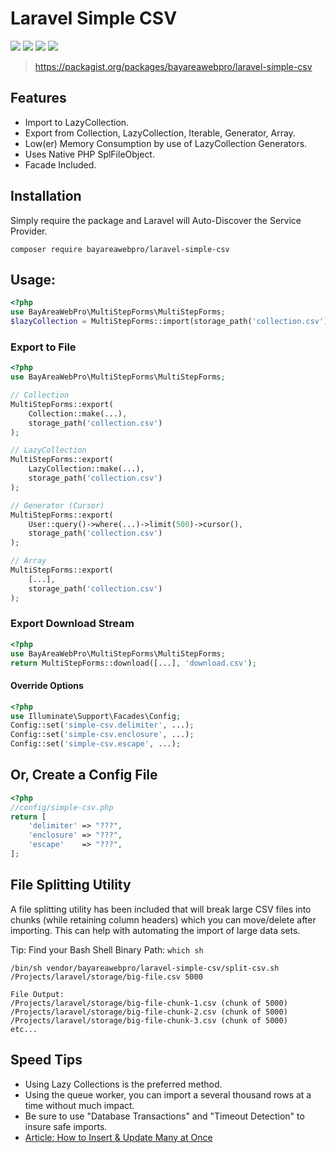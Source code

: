 # Laravel Simple CSV

![](https://github.com/bayareawebpro/laravel-simple-csv/workflows/ci/badge.svg)
![](https://img.shields.io/badge/License-MIT-success.svg)
![](https://img.shields.io/packagist/dt/bayareawebpro/laravel-simple-csv.svg)
![](https://img.shields.io/github/v/release/bayareawebpro/laravel-simple-csv.svg)

> https://packagist.org/packages/bayareawebpro/laravel-simple-csv

## Features
- Import to LazyCollection.
- Export from Collection, LazyCollection, Iterable, Generator, Array.
- Low(er) Memory Consumption by use of LazyCollection Generators.
- Uses Native PHP SplFileObject.
- Facade Included.

## Installation
Simply require the package and Laravel will Auto-Discover the Service Provider.
```
composer require bayareawebpro/laravel-simple-csv
```

## Usage:

```php
<?php
use BayAreaWebPro\MultiStepForms\MultiStepForms;
$lazyCollection = MultiStepForms::import(storage_path('collection.csv'));
```

### Export to File
```php
<?php
use BayAreaWebPro\MultiStepForms\MultiStepForms;

// Collection
MultiStepForms::export(
    Collection::make(...),
    storage_path('collection.csv')
);

// LazyCollection
MultiStepForms::export(
    LazyCollection::make(...),
    storage_path('collection.csv')
);

// Generator (Cursor)
MultiStepForms::export(
    User::query()->where(...)->limit(500)->cursor(),
    storage_path('collection.csv')
);

// Array
MultiStepForms::export(
    [...],
    storage_path('collection.csv')
);
```

### Export Download Stream

```php
<?php
use BayAreaWebPro\MultiStepForms\MultiStepForms;
return MultiStepForms::download([...], 'download.csv');
```

#### Override Options
```php
<?php
use Illuminate\Support\Facades\Config;
Config::set('simple-csv.delimiter', ...);
Config::set('simple-csv.enclosure', ...);
Config::set('simple-csv.escape', ...);
```

## Or, Create a Config File
```php
<?php
//config/simple-csv.php
return [
    'delimiter' => "???",
    'enclosure' => "???",
    'escape'    => "???",
];
```

## File Splitting Utility
A file splitting utility has been included that will break large CSV files into chunks 
(while retaining column headers) which you can move/delete after importing. 
This can help with automating the import of large data sets.

Tip: Find your Bash Shell Binary Path: `which sh`

```
/bin/sh vendor/bayareawebpro/laravel-simple-csv/split-csv.sh /Projects/laravel/storage/big-file.csv 5000

File Output:
/Projects/laravel/storage/big-file-chunk-1.csv (chunk of 5000)
/Projects/laravel/storage/big-file-chunk-2.csv (chunk of 5000)
/Projects/laravel/storage/big-file-chunk-3.csv (chunk of 5000)
etc...
```

## Speed Tips
- Using Lazy Collections is the preferred method.
- Using the queue worker, you can import a several thousand rows at a time without much impact.
- Be sure to use "Database Transactions" and "Timeout Detection" to insure safe imports.
- [Article: How to Insert & Update Many at Once](https://medium.com/@danielalvidrez/laravel-query-builder-macros-fe176d34135e)
